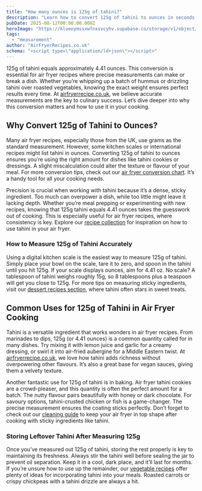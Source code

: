```yaml
---
title: "How many ounces is 125g of tahini?"
description: "Learn how to convert 125g of tahini to ounces in seconds. Perfect for air fryer recipes and precise cooking measurements."
pubDate: 2025-08-12T00:00:00.000Z
heroImage: "https://klueoymssxwfnxsvcyhv.supabase.co/storage/v1/object/public/md/how-many-ounces-is-125g-of-tahini-eb7993a1.webp"
tags:
  - "measurement"
author: "AirFryerRecipes.co.uk"
schema: "<script type=\"application/ld+json\"></script>"
---
```


<p>125g of tahini equals approximately 4.41 ounces. This conversion is essential for air fryer recipes where precise measurements can make or break a dish. Whether you’re whipping up a batch of hummus or drizzling tahini over roasted vegetables, knowing the exact weight ensures perfect results every time. At <a href=https://www.airfryerrecipe.co.uk>airfryerrecipe.co.uk</a>, we believe accurate measurements are the key to culinary success. Let’s dive deeper into why this conversion matters and how to use it in your cooking.</p>  

<h2>Why Convert 125g of Tahini to Ounces?</h2>  
<p>Many air fryer recipes, especially those from the UK, use grams as the standard measurement. However, some kitchen scales or international recipes might list tahini in ounces. Converting 125g of tahini to ounces ensures you’re using the right amount for dishes like tahini cookies or dressings. A slight miscalculation could alter the texture or flavour of your meal. For more conversion tips, check out our <a href=https://www.airfryerrecipe.co.uk/air-fryer-conversion-chart>air fryer conversion chart</a>. It’s a handy tool for all your cooking needs.</p>  

<p>Precision is crucial when working with tahini because it’s a dense, sticky ingredient. Too much can overpower a dish, while too little might leave it lacking depth. Whether you’re meal prepping or experimenting with new recipes, knowing that 125g tahini equals 4.41 ounces takes the guesswork out of cooking. This is especially useful for air fryer recipes, where consistency is key. Explore our <a href=https://www.airfryerrecipe.co.uk/recipes>recipe collection</a> for inspiration on how to use tahini in your air fryer.</p>  

<h3>How to Measure 125g of Tahini Accurately</h3>  
<p>Using a digital kitchen scale is the easiest way to measure 125g of tahini. Simply place your bowl on the scale, tare it to zero, and spoon in the tahini until you hit 125g. If your scale displays ounces, aim for 4.41 oz. No scale? A tablespoon of tahini weighs roughly 15g, so 8 tablespoons plus a teaspoon will get you close to 125g. For more tips on measuring sticky ingredients, visit our <a href=https://www.airfryerrecipe.co.uk/recipe-category/dessert>dessert recipes section</a>, where tahini often stars in sweet treats.</p>  

<h2>Common Uses for 125g of Tahini in Air Fryer Cooking</h2>  
<p>Tahini is a versatile ingredient that works wonders in air fryer recipes. From marinades to dips, 125g (or 4.41 ounces) is a common quantity called for in many dishes. Try mixing it with lemon juice and garlic for a creamy dressing, or swirl it into air-fried aubergine for a Middle Eastern twist. At <a href=https://www.airfryerrecipe.co.uk>airfryerrecipe.co.uk</a>, we love how tahini adds richness without overpowering other flavours. It’s also a great base for vegan sauces, giving them a velvety texture.</p>  

<p>Another fantastic use for 125g of tahini is in baking. Air fryer tahini cookies are a crowd-pleaser, and this quantity is often the perfect amount for a batch. The nutty flavour pairs beautifully with honey or dark chocolate. For savoury options, tahini-crusted chicken or fish is a game-changer. The precise measurement ensures the coating sticks perfectly. Don’t forget to check out our <a href=https://www.airfryerrecipe.co.uk/air-fryer-cleaner>cleaning guide</a> to keep your air fryer in top shape after cooking with sticky ingredients like tahini.</p>  

<h3>Storing Leftover Tahini After Measuring 125g</h3>  
<p>Once you’ve measured out 125g of tahini, storing the rest properly is key to maintaining its freshness. Always stir the tahini well before sealing the jar to prevent oil separation. Keep it in a cool, dark place, and it’ll last for months. If you’re unsure how to use up the remainder, our <a href=https://www.airfryerrecipe.co.uk/recipe-category/vegetables>vegetable recipes</a> offer plenty of ideas for incorporating tahini into your meals. Roasted carrots or crispy chickpeas with a tahini drizzle are always a hit.</p>